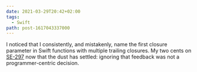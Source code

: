 ```yaml
---
date: 2021-03-29T20:42+02:00
tags:
  - Swift
path: post-1617043337000
---
```


I noticed that I consistently, and mistakenly, name the first closure parameter in Swift functions with multiple trailing closures. My two cents on [SE-297](https://github.com/apple/swift-evolution/blob/master/proposals/0279-multiple-trailing-closures.md) now that the dust has settled: ignoring that feedback was not a programmer-centric decision.
